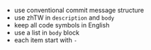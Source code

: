 - use conventional commit message structure
- use zhTW in `description` and `body`
- keep all code symbols in English
- use a list in `body` block
- each item start with `- `
